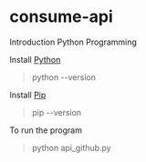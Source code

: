 # consume-api

Introduction Python Programming

Install [Python](https://www.python.org/downloads/)
> python --version

Install [Pip](https://phoenixnap.com/kb/install-pip-windows)
> pip --version

To run the program
> python api_github.py
